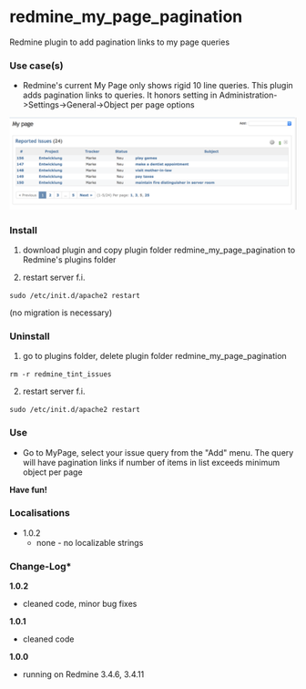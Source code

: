 # redmine_my_page_pagination

Redmine plugin to add pagination links to my page queries

### Use case(s)

* Redmine's current My Page only shows rigid 10 line queries. This plugin adds pagination links to queries. It honors setting in Administration->Settings->General->Object per page options

![PNG that represents a quick overview](/doc/my_page_example.png)

### Install

1. download plugin and copy plugin folder redmine_my_page_pagination to Redmine's plugins folder 

2. restart server f.i.  

`sudo /etc/init.d/apache2 restart`

(no migration is necessary)

### Uninstall

1. go to plugins folder, delete plugin folder redmine_my_page_pagination

`rm -r redmine_tint_issues`

2. restart server f.i. 

`sudo /etc/init.d/apache2 restart`

### Use

* Go to MyPage, select your issue query from the "Add" menu. The query will have pagination links if number of items in list exceeds minimum object per page

**Have fun!**

### Localisations

* 1.0.2
  - none - no localizable strings

### Change-Log* 

**1.0.2**
 - cleaned code, minor bug fixes
 
**1.0.1**
 - cleaned code
 
**1.0.0** 
  - running on Redmine 3.4.6, 3.4.11
